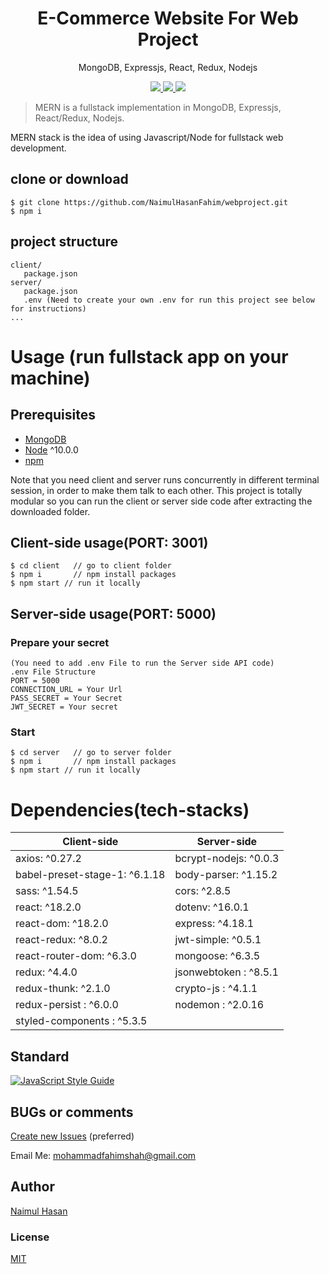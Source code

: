 <h1 align="center">
E-Commerce Website For Web Project
</h1>
<p align="center">
MongoDB, Expressjs, React, Redux, Nodejs
</p>

<p align="center">
   <a href="https://travis-ci.com/amazingandyyy/mern">
      <img src="https://travis-ci.com/amazingandyyy/mern.svg?branch=master" />
   </a>
   <a href="https://github.com/amazingandyyy/mern/blob/master/LICENSE">
      <img src="https://img.shields.io/badge/License-MIT-green.svg" />
   </a>
   <a href="https://circleci.com/gh/amazingandyyy/mern">
      <img src="https://circleci.com/gh/amazingandyyy/mern.svg?style=svg" />
   </a>
</p>

> MERN is a fullstack implementation in MongoDB, Expressjs, React/Redux, Nodejs.

MERN stack is the idea of using Javascript/Node for fullstack web development.

## clone or download
```terminal
$ git clone https://github.com/NaimulHasanFahim/webproject.git
$ npm i
```

## project structure
```terminal
client/
   package.json
server/
   package.json
   .env (Need to create your own .env for run this project see below for instructions)
...
```

# Usage (run fullstack app on your machine)

## Prerequisites
- [MongoDB](https://gist.github.com/nrollr/9f523ae17ecdbb50311980503409aeb3)
- [Node](https://nodejs.org/en/download/) ^10.0.0
- [npm](https://nodejs.org/en/download/package-manager/)

Note that you need client and server runs concurrently in different terminal session, in order to make them talk to each other. This project is totally modular so you can run the client or server side code after extracting the downloaded folder.

## Client-side usage(PORT: 3001)
```terminal
$ cd client   // go to client folder
$ npm i       // npm install packages
$ npm start // run it locally

```

## Server-side usage(PORT: 5000)

### Prepare your secret
```
(You need to add .env File to run the Server side API code)
.env File Structure
PORT = 5000
CONNECTION_URL = Your Url
PASS_SECRET = Your Secret
JWT_SECRET = Your secret
```

### Start

```terminal
$ cd server   // go to server folder
$ npm i       // npm install packages
$ npm start // run it locally
```


# Dependencies(tech-stacks)
Client-side | Server-side
--- | ---
axios: ^0.27.2 | bcrypt-nodejs: ^0.0.3
babel-preset-stage-1: ^6.1.18|body-parser: ^1.15.2
sass: ^1.54.5 | cors: ^2.8.5
react: ^18.2.0 | dotenv: ^16.0.1
react-dom: ^18.2.0 | express: ^4.18.1
react-redux: ^8.0.2 | jwt-simple: ^0.5.1
react-router-dom: ^6.3.0 | mongoose: ^6.3.5
redux: ^4.4.0 | jsonwebtoken : ^8.5.1
redux-thunk: ^2.1.0 | crypto-js : ^4.1.1
redux-persist : ^6.0.0| nodemon : ^2.0.16
styled-components : ^5.3.5 |


## Standard

[![JavaScript Style Guide](https://cdn.rawgit.com/standard/standard/master/badge.svg)](https://github.com/standard/standard)

## BUGs or comments
[Create new Issues](https://github.com/NaimulHasanFahim/webproject/issues) (preferred)

Email Me: mohammadfahimshah@gmail.com

## Author
[Naimul Hasan](https://www.linkedin.com/in/naimul-hasan-fahim-1541481b2/)


### License
[MIT](https://github.com/amazingandyyy/mern/blob/master/LICENSE)